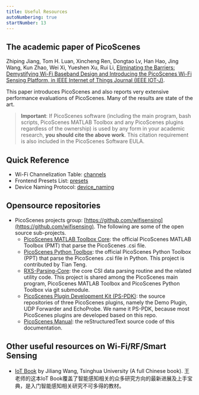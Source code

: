 ```yaml
---
title: Useful Resources 
autoNumbering: true
startNumber: 13
---
```

<CustomToc />

## The academic paper of PicoScenes

Zhiping Jiang, Tom H. Luan, Xincheng Ren, Dongtao Lv, Han Hao, Jing Wang, Kun Zhao, Wei Xi, Yueshen Xu, Rui Li, [Eliminating the Barriers: Demystifying Wi-Fi Baseband Design and Introducing the PicoScenes Wi-Fi Sensing Platform, in IEEE Internet of Things Journal (IEEE IOT-J)](https://doi.org/10.1109/JIOT.2021.3104666).

This paper introduces PicoScenes and also reports very extensive performance evaluations of PicoScenes. Many of the results are state of the art.

> **Important**: If PicoScenes software (including the main program, bash scripts, PicoScenes MATLAB Toolbox and any PicoScenes plugins regardless of the ownership) is used by any form in your academic research, **you should cite the above work**. This citation requirement is also included in the PicoScenes Software EULA.

## Quick Reference

- Wi-Fi Channelization Table: [channels](channels.md)
- Frontend Presets List: [presets](presets.md)
- Device Naming Protocol: [device_naming](scenarios.md#device-naming)

## Opensource repositories

- PicoScenes projects group: [https://github.com/wifisensing](https://github.com/wifisensing). The following are some of the open source sub-projects.
  - [PicoScenes MATLAB Toolbox Core](https://github.com/wifisensing/PicoScenes-MATLAB-Toolbox-Core): the official PicoScenes MATLAB Toolbox (PMT) that parse the PicoScenes .csi file.
  - [PicoScenes Python Toolbox](https://github.com/wifisensing/PicoScenes-Python-Toolbox): the official PicoScenes Python Toolbox (PPT) that parse the PicoScenes .csi file in Python. This project is contributed by Tian Teng.
  - [RXS-Parsing-Core](https://github.com/wifisensing/RXS-Parsing-Core): the core CSI data parsing routine and the related utility code. This project is shared among the PicoScenes main program, PicoScenes MATLAB Toolbox and PicoScenes Python Toolbox via git submodule.
  - [PicoScenes Plugin Development Kit (PS-PDK)](https://github.com/wifisensing/PicoScenes-PDK): the source repositories of three PicoScenes plugins, namely the Demo Plugin, UDP Forwarder and EchoProbe. We name it PS-PDK, because most PicoScenes plugins are developed based on this repo.
  - [PicoScenes Manual](https://github.com/wifisensing/PicoScenes-Manual): the reStructuredText source code of this documentation.

## Other useful resources on Wi-Fi/RF/Smart Sensing

- [IoT Book](https://iot-book.github.io) by Jiliang Wang, Tsinghua University (A full Chinese book). 王老师的这本IoT Book覆盖了智能感知相关的众多研究方向的最新进展及上手宝典，是入门智能感知相关研究不可多得的教材。
